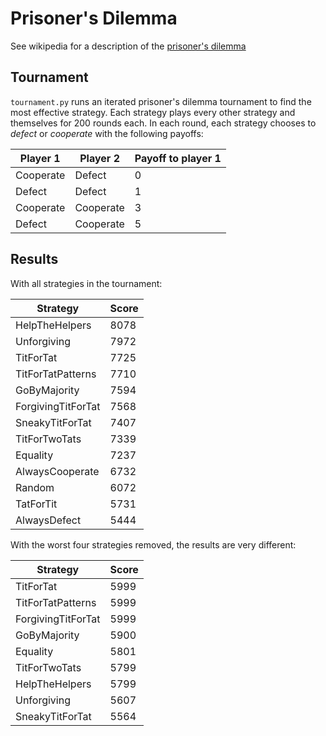 # Prisoner's Dilemma

See wikipedia for a description of the
[prisoner's dilemma](https://en.wikipedia.org/wiki/Prisoner%27s_dilemma)

## Tournament

`tournament.py` runs an iterated prisoner's dilemma tournament to find the most
effective strategy. Each strategy plays every other strategy and themselves for
200 rounds each. In each round, each strategy chooses to *defect* or *cooperate*
with the following payoffs: 

| Player 1  | Player 2  | Payoff to player 1 |
| --------- | --------- | ------------------ |
| Cooperate | Defect    | 0                  |
| Defect    | Defect    | 1                  |
| Cooperate | Cooperate | 3                  |
| Defect    | Cooperate | 5                  |

## Results

With all strategies in the tournament:

| Strategy             | Score |
| -------------------- | ----- |
| HelpTheHelpers       |  8078 |
| Unforgiving          |  7972 |
| TitForTat            |  7725 |
| TitForTatPatterns    |  7710 |
| GoByMajority         |  7594 |
| ForgivingTitForTat   |  7568 |
| SneakyTitForTat      |  7407 |
| TitForTwoTats        |  7339 |
| Equality             |  7237 |
| AlwaysCooperate      |  6732 |
| Random               |  6072 |
| TatForTit            |  5731 |
| AlwaysDefect         |  5444 |

With the worst four strategies removed, the results are very different:

| Strategy             | Score |
| -------------------- | ----- |
| TitForTat            |  5999 |
| TitForTatPatterns    |  5999 |
| ForgivingTitForTat   |  5999 |
| GoByMajority         |  5900 |
| Equality             |  5801 |
| TitForTwoTats        |  5799 |
| HelpTheHelpers       |  5799 |
| Unforgiving          |  5607 |
| SneakyTitForTat      |  5564 |
